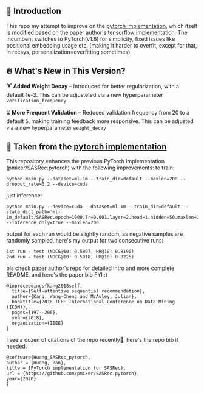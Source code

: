 ## 📌 Introduction
This repo my attempt to improve on the [pytorch implementation](https://github.com/pmixer/SASRec.pytorch), which itself is modified based on the [paper author's tensorflow implementation](https://github.com/kang205/SASRec). The incumbent switches to PyTorch(v1.6) for simplicity, fixed issues like positional embedding usage etc. (making it harder to overfit, except for that, in recsys, personalization=overfitting sometimes)

## 🔥 What's New in This Version?

🏋️ **Added Weight Decay** – Introduced for better regularization, with a default 1e-3. This can be adjusteted via a new hyperparameter ```verification_frequency```

⏳ **More Frequent Validation** – Reduced validation frequency from 20 to a default 5, making training feedback more responsive. This can be adjusted via a new hyperparameter ```weight_decay```

## 📜 Taken from the [pytorch implementation](https://github.com/pmixer/SASRec.pytorch)
This repository enhances the previous PyTorch implementation (pmixer/SASRec.pytorch) with the following improvements:
to train:

```
python main.py --dataset=ml-1m --train_dir=default --maxlen=200 --dropout_rate=0.2 --device=cuda
```

just inference:

```
python main.py --device=cuda --dataset=ml-1m --train_dir=default --state_dict_path='ml-1m_default/SASRec.epoch=1000.lr=0.001.layer=2.head=1.hidden=50.maxlen=200.pth' --inference_only=true --maxlen=200

```

output for each run would be slightly random, as negative samples are randomly sampled, here's my output for two consecutive runs:

```
1st run - test (NDCG@10: 0.5897, HR@10: 0.8190)
2nd run - test (NDCG@10: 0.5918, HR@10: 0.8225)
```

pls check paper author's [repo](https://github.com/kang205/SASRec) for detailed intro and more complete README, and here's the paper bib FYI :)

```
@inproceedings{kang2018self,
  title={Self-attentive sequential recommendation},
  author={Kang, Wang-Cheng and McAuley, Julian},
  booktitle={2018 IEEE International Conference on Data Mining (ICDM)},
  pages={197--206},
  year={2018},
  organization={IEEE}
}
```

I see a dozen of citations of the repo recently🫰, here's the repo bib if needed.
```
@software{Huang_SASRec_pytorch,
author = {Huang, Zan},
title = {PyTorch implementation for SASRec},
url = {https://github.com/pmixer/SASRec.pytorch},
year={2020}
}
```

